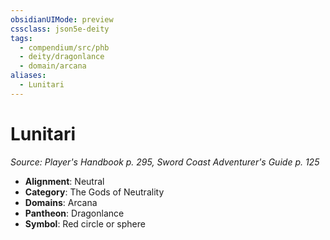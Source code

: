 ```yaml
---
obsidianUIMode: preview
cssclass: json5e-deity
tags:
  - compendium/src/phb
  - deity/dragonlance
  - domain/arcana
aliases:
  - Lunitari
---
```

# Lunitari
*Source: Player's Handbook p. 295, Sword Coast Adventurer's Guide p. 125* 

- **Alignment**: Neutral
- **Category**: The Gods of Neutrality
- **Domains**: Arcana
- **Pantheon**: Dragonlance
- **Symbol**: Red circle or sphere